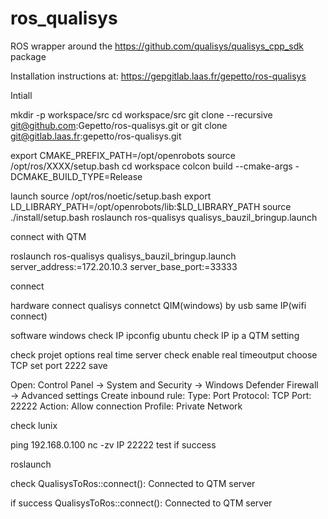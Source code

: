 # ros_qualisys
ROS wrapper around the https://github.com/qualisys/qualisys_cpp_sdk package


Installation instructions at: 
https://gepgitlab.laas.fr/gepetto/ros-qualisys



Intiall

mkdir -p workspace/src
cd workspace/src
git clone --recursive git@github.com:Gepetto/ros-qualisys.git or
git clone git@gitlab.laas.fr:gepetto/ros-qualisys.git

export CMAKE_PREFIX_PATH=/opt/openrobots
source /opt/ros/XXXX/setup.bash
cd workspace
colcon build --cmake-args -DCMAKE_BUILD_TYPE=Release





launch
source /opt/ros/noetic/setup.bash
export LD_LIBRARY_PATH=/opt/openrobots/lib:$LD_LIBRARY_PATH
source ./install/setup.bash
roslaunch ros-qualisys qualisys_bauzil_bringup.launch



 connect with QTM
 
roslaunch ros-qualisys qualisys_bauzil_bringup.launch     server_address:=172.20.10.3     server_base_port:=33333
    
    
    
    
 connect
 
 hardware connect
 qualisys connetct  QIM(windows) by usb
 same IP(wifi connect)
 
 software 
 windows check IP  ipconfig
ubuntu check IP     ip a
QTM setting

check projet options real time server
check enable real timeoutput
choose TCP
set port 2222
save

Open: Control Panel → System and Security → Windows Defender Firewall → Advanced settings
Create inbound rule:
Type: Port
Protocol: TCP
Port: 22222
Action: Allow connection
Profile: Private Network


check lunix


ping 192.168.0.100
nc -zv IP 22222    test if success

roslaunch

check QualisysToRos::connect(): Connected to QTM server

if success
QualisysToRos::connect(): Connected to QTM server






























